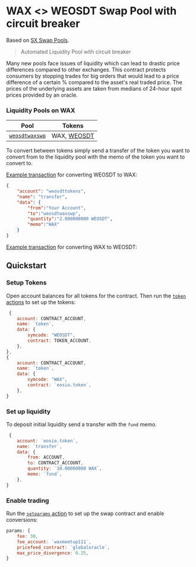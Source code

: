 # WAX <> WEOSDT Swap Pool with circuit breaker

Based on [SX Swap Pools](https://github.com/stableex/sx.swap).

> Automated Liquidity Pool with circuit breaker


Many new pools face issues of liquidity which can lead to drastic price differences compared to other exchanges.
This contract protects consumers by stopping trades for big orders that would lead to a price difference of a certain % compared to the asset's real traded price.
The prices of the underlying assets are taken from medians of 24-hour spot prices provided by an oracle.


### Liquidity Pools on WAX


| **Pool**       | **Tokens**      |
|----------------|-----------------|
| [`weosdtwaxswp`](https://wax.bloks.io/account/weosdtwaxswp?loadContract=true&tab=Tables&account=weosdtwaxswp&scope=weosdtwaxswp&limit=100)      | WAX, [WEOSDT](https://wax.bloks.io/account/weosdttokens?loadContract=true&tab=Tables&account=weosdttokens&scope=weosdttokens&limit=100)


To convert between tokens simply send a transfer of the token you want to convert from to the liquidity pool with the memo of the token you want to convert to.

[Example transaction](https://greymass.github.io/eosio-uri-builder/gmPgYmhY3mTyvGXlIwYGhnBdm7NnGRkZIIAJSqvABAIs37WBVU4xLQfxOcNd_YNdQhiYwx0jmBkYAA) for converting WEOSDT to WAX:

```json
{
    "account": "weosdttokens",
    "name": "transfer",
    "data": {
        "from":"Your Account",
        "to":"weosdtwaxswp",
        "quantity":"2.000000000 WEOSDT",
        "memo":"WAX"
    }
}
```


[Example transaction](https://greymass.github.io/eosio-uri-builder/gmPgYmBY1mTC_MoglIGBIVzX5uxZRkYGCGCC0uowgQDLd23PW1Y-Yjg1yxrE5wh3jADRbOGu_sEuIUBlAA) for converting WAX to WEOSDT:

## Quickstart

### Setup Tokens


Open account balances for all tokens for the contract.
Then run the [`token` actions](./actions/token.js) to set up the tokens:

```js
 {
    account: CONTRACT_ACCOUNT,
    name: `token`,
    data: {
        symcode: "WEOSDT",
        contract: TOKEN_ACCOUNT,
    },
},
{
    account: CONTRACT_ACCOUNT,
    name: `token`,
    data: {
        symcode: "WAX",
        contract: `eosio.token`,
    },
}
```


### Set up liquidity

To deposit initial liquidity send a transfer with the `fund` memo.

```js
 {
    account: `eosio.token`,
    name: `transfer`,
    data: {
        from: ACCOUNT,
        to: CONTRACT_ACCOUNT,
        quantity: `10.00000000 WAX`,
        memo: `fund`,
    },
}
```

### Enable trading

Run the [`setparams` action](./actions/setparams.js) to set up the swap contract and enable conversions:

```js
params: {
    fee: 30,
    fee_account: `waxmeetup111`,
    pricefeed_contract: `globaloracle`,
    max_price_divergence: 0.25,
}
```

